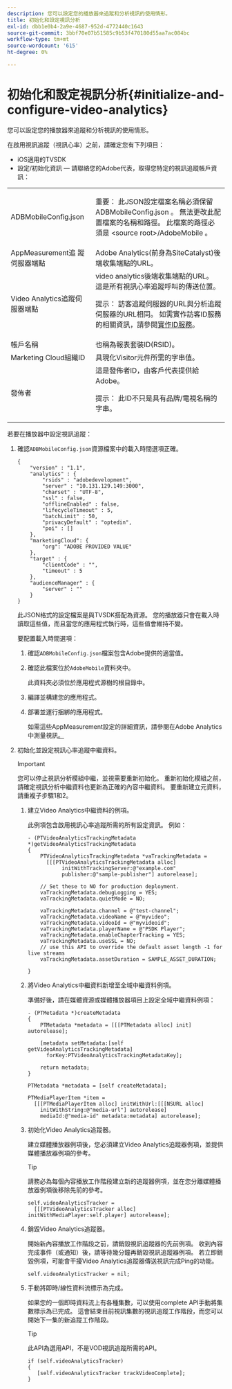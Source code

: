 ```yaml
---
description: 您可以設定您的播放器來追蹤和分析視訊的使用情形。
title: 初始化和設定視訊分析
exl-id: dbb1e0b4-2a9e-4687-952d-4772440c1643
source-git-commit: 3bbf70e07b51585c9b53f470180d55aa7ac084bc
workflow-type: tm+mt
source-wordcount: '615'
ht-degree: 0%

---
```


# 初始化和設定視訊分析{#initialize-and-configure-video-analytics}

您可以設定您的播放器來追蹤和分析視訊的使用情形。

在啟用視訊追蹤（視訊心率）之前，請確定您有下列項目：

* iOS適用的TVSDK
* 設定/初始化資訊 — 請聯絡您的Adobe代表，取得您特定的視訊追蹤帳戶資訊：

<table id="table_3565328ABBEE4605A92EAE1ADE5D6F84"> 
 <tbody> 
  <tr> 
   <td colname="col1"> <span class="filepath"> ADBMobileConfig.json  </span> </td> 
   <td colname="col2"> <p>重要： 此JSON設定檔案名稱必須保留<span class="codeph"> ADBMobileConfig.json </span>。 無法更改此配置檔案的名稱和路徑。 此檔案的路徑必須是<span class="codeph"> &lt;source root&gt;/AdobeMobile </span>。 </p> </td> 
  </tr> 
  <tr> 
   <td colname="col1"> <span class="codeph"> AppMeasurement追 </span> 蹤伺服器端點 </td> 
   <td colname="col2"> Adobe Analytics(前身為SiteCatalyst)後端收集端點的URL。 </td> 
  </tr> 
  <tr> 
   <td colname="col1"> Video Analytics追蹤伺服器端點 </td> 
   <td colname="col2"> video analytics後端收集端點的URL。 這是所有視訊心率追蹤呼叫的傳送位置。 <p>提示： 訪客追蹤伺服器的URL與分析追蹤伺服器的URL相同。 如需實作訪客ID服務的相關資訊，請參閱<a href="https://experienceleague.adobe.com/docs/id-service/using/implementation/setup-target.html?lang=en" format="html" scope="external">實作ID服務</a>。 </p> </td> 
  </tr> 
  <tr> 
   <td colname="col1"> 帳戶名稱 </td> 
   <td colname="col2"> 也稱為報表套裝ID(RSID)。 </td> 
  </tr> 
  <tr> 
   <td colname="col1"> Marketing Cloud組織ID </td> 
   <td colname="col2"> 具現化Visitor元件所需的字串值。 </td> 
  </tr> 
  <tr> 
   <td colname="col1"> 發佈者 </td> 
   <td colname="col2"> 這是發佈者ID，由客戶代表提供給Adobe。 <p>提示： 此ID不只是具有品牌/電視名稱的字串。 </p> </td> 
  </tr> 
 </tbody> 
</table>

若要在播放器中設定視訊追蹤：

1. 確認`ADBMobileConfig.json`資源檔案中的載入時間選項正確。

   ```
   { 
       "version" : "1.1", 
       "analytics" : { 
           "rsids" : "adobedevelopment", 
           "server" : "10.131.129.149:3000", 
           "charset" : "UTF-8", 
           "ssl" : false, 
           "offlineEnabled" : false, 
           "lifecycleTimeout" : 5, 
           "batchLimit" : 50, 
           "privacyDefault" : "optedin", 
           "poi" : [] 
       }, 
       "marketingCloud": { 
           "org": "ADOBE PROVIDED VALUE"  
       }, 
       "target" : { 
           "clientCode" : "", 
           "timeout" : 5 
       }, 
       "audienceManager" : { 
           "server" : "" 
       } 
   }
   ```

   此JSON格式的設定檔案是與TVSDK搭配為資源。 您的播放器只會在載入時讀取這些值，而且當您的應用程式執行時，這些值會維持不變。

   要配置載入時間選項：

   1. 確認`ADBMobileConfig.json`檔案包含Adobe提供的適當值。
   1. 確認此檔案位於`AdobeMobile`資料夾中。

      此資料夾必須位於應用程式源樹的根目錄中。
   1. 編譯並構建您的應用程式。
   1. 部署並運行捆綁的應用程式。

      如需這些AppMeasurement設定的詳細資訊，請參閱在Adobe Analytics中測量視訊[。](https://experienceleague.adobe.com/docs/media-analytics/using/media-overview.html?lang=en)
1. 初始化並設定視訊心率追蹤中繼資料。

   >[!IMPORTANT]
   >
   >您可以停止視訊分析模組中繼，並視需要重新初始化。 重新初始化模組之前，請確定視訊分析中繼資料也更新為正確的內容中繼資料。 要重新建立元資料，請重複子步驟1和2。

   1. 建立Video Analytics中繼資料的例項。

      此例項包含啟用視訊心率追蹤所需的所有設定資訊。 例如：

      ```
      - (PTVideoAnalyticsTrackingMetadata *)getVideoAnalyticsTrackingMetadata 
      { 
          PTVideoAnalyticsTrackingMetadata *vaTrackingMetadata =  
            [[[PTVideoAnalyticsTrackingMetadata alloc]  
                 initWithTrackingServer:@"example.com" 
                 publisher:@"sample-publisher"] autorelease]; 
      
          // Set these to NO for production deployment. 
          vaTrackingMetadata.debugLogging = YES;  
          vaTrackingMetadata.quietMode = NO; 
      
          vaTrackingMetadata.channel = @"test-channel"; 
          vaTrackingMetadata.videoName = @"myvideo"; 
          vaTrackingMetadata.videoId = @"myvideoid"; 
          vaTrackingMetadata.playerName = @"PSDK Player"; 
          vaTrackingMetadata.enableChapterTracking = YES; 
          vaTrackingMetadata.useSSL = NO; 
          // use this API to override the default asset length -1 for live streams 
          vaTrackingMetadata.assetDuration = SAMPLE_ASSET_DURATION; 
      
      }
      ```

   1. 將Video Analytics中繼資料新增至全域中繼資料例項。

      準備好後，請在媒體資源或媒體播放器項目上設定全域中繼資料例項：

      ```
      - (PTMetadata *)createMetadata 
      { 
          PTMetadata *metadata = [[[PTMetadata alloc] init] autorelease]; 
      
          [metadata setMetadata:[self getVideoAnalyticsTrackingMetadata]  
            forKey:PTVideoAnalyticsTrackingMetadataKey]; 
      
          return metadata; 
      } 
      
      PTMetadata *metadata = [self createMetadata]; 
      
      PTMediaPlayerItem *item =  
        [[[PTMediaPlayerItem alloc] initWithUrl:[[[NSURL alloc]  
          initWithString:@"media-url"] autorelease] 
          mediaId:@"media-id" metadata:metadata] autorelease];
      ```

   1. 初始化Video Analytics追蹤器。

      建立媒體播放器例項後，您必須建立Video Analytics追蹤器例項，並提供媒體播放器例項的參考。

      >[!TIP]
      >
      >請務必為每個內容播放工作階段建立新的追蹤器例項，並在您分離媒體播放器例項後移除先前的參考。

      ```
      self.videoAnalyticsTracker =  
        [[[PTVideoAnalyticsTracker alloc] initWithMediaPlayer:self.player] autorelease];
      ```

   1. 銷毀Video Analytics追蹤器。

      開始新內容播放工作階段之前，請銷毀視訊追蹤器的先前例項。 收到內容完成事件（或通知）後，請等待幾分鐘再銷毀視訊追蹤器例項。 若立即銷毀例項，可能會干擾Video Analytics追蹤器傳送視訊完成Ping的功能。

      ```
      self.videoAnalyticsTracker = nil;
      ```

   1. 手動將即時/線性資料流標示為完成。

      如果您的一個即時資料流上有各種集數，可以使用complete API手動將集數標示為已完成。 這會結束目前視訊集數的視訊追蹤工作階段，而您可以開始下一集的新追蹤工作階段。

      >[!TIP]
      >
      >此API為選用API，不是VOD視訊追蹤所需的API。

      ```
      if (self.videoAnalyticsTracker) 
      { 
         [self.videoAnalyticsTracker trackVideoComplete];   
      }
      ```
